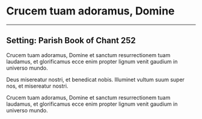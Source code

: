# Crucem tuam adoramus, Domine

***

## Setting: Parish Book of Chant 252

 Crucem tuam adoramus, Domine
et sanctum resurrectionem tuam laudamus, et glorificamus
ecce enim propter lignum venit gaudium in universo mundo.

Deus misereatur nostri, et benedicat nobis.
Illuminet vultum suum super nos, et misereatur nostri.

Crucem tuam adoramus, Domine
et sanctum resurrectionem tuam laudamus, et glorificamus
ecce enim propter lignum venit gaudium in universo mundo.